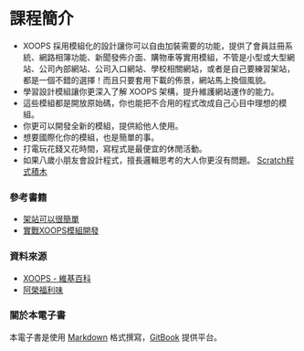 # 課程簡介

* XOOPS 採用模組化的設計讓你可以自由加裝需要的功能，提供了會員註冊系統、網路相簿功能、新聞發佈介面、購物車等實用模組，不管是小型或大型網站、公司內部網站、公司入口網站、學校相關網站，或者是自己要練習架站，都是一個不錯的選擇！而且只要套用下載的佈景，網站馬上換個風貌。
* 學習設計模組讓你更深入了解 XOOPS 架構，提升維護網站運作的能力。
* 這些模組都是開放原始碼，你也能把不合用的程式改成自己心目中理想的模組。
* 你更可以開發全新的模組，提供給他人使用。
* 想要國際化你的模組，也是簡單的事。
* 打電玩花錢又花時間，寫程式是最便宜的休閒活動。
* 如果八歲小朋友會設計程式，擅長邏輯思考的大人你更沒有問題。   [Scratch程式積木](http://www.sses.tn.edu.tw/computer/teach_web/scratch/)


### 參考書籍
* [架站可以很簡單](http://www.kingsinfo.com.tw/teacher/module.php?i=item&tid=8244)
* [實戰XOOPS模組開發](http://books.gotop.com.tw/v_ACN024100)

### 資料來源
* [XOOPS - 維基百科](https://zh.wikipedia.org/wiki/XOOPS)
* [阿榮福利味](http://www.azofreeware.com/2014/01/xoops-256-php.html)
 

### 關於本電子書
本電子書是使用 [Markdown](https://www.google.com.tw/webhp?sourceid=chrome-instant&ion=1&espv=2&ie=UTF-8#q=markdown%E6%95%99%E5%AD%B8) 格式撰寫，[GitBook](https://www.google.com.tw/webhp?sourceid=chrome-instant&ion=1&espv=2&ie=UTF-8#q=gitbook+%E6%95%99%E5%AD%B8) 提供平台。






